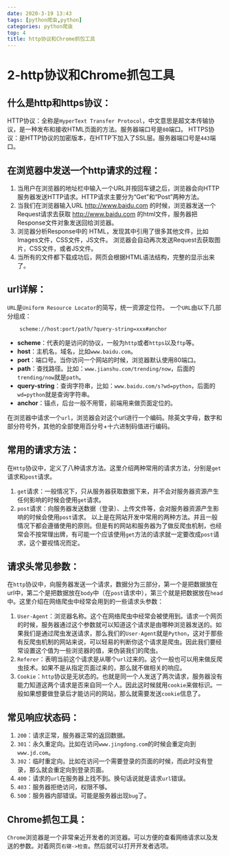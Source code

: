 ```yaml
---
date: 2020-3-19 13:43
tags: [python爬虫,python]
categories: python爬虫
top: 4
title: http协议和Chrome抓包工具
---
```




# 2-http协议和Chrome抓包工具

## 什么是http和https协议：

HTTP协议：全称是`HyperText Transfer Protocol`，中文意思是超文本传输协议，是一种发布和接收HTML页面的方法。服务器端口号是`80`端口。 HTTPS协议：是HTTP协议的加密版本，在HTTP下加入了SSL层。服务器端口号是`443`端口。

<!--more-->

## 在浏览器中发送一个http请求的过程：

1. 当用户在浏览器的地址栏中输入一个URL并按回车键之后，浏览器会向HTTP服务器发送HTTP请求。HTTP请求主要分为“Get”和“Post”两种方法。
2. 当我们在浏览器输入URL http://www.baidu.com 的时候，浏览器发送一个Request请求去获取 http://www.baidu.com 的html文件，服务器把Response文件对象发送回给浏览器。
3. 浏览器分析Response中的 HTML，发现其中引用了很多其他文件，比如Images文件，CSS文件，JS文件。 浏览器会自动再次发送Request去获取图片，CSS文件，或者JS文件。
4. 当所有的文件都下载成功后，网页会根据HTML语法结构，完整的显示出来了。

## url详解：

`URL`是`Uniform Resource Locator`的简写，统一资源定位符。 一个`URL`由以下几部分组成：

```
    scheme://host:port/path/?query-string=xxx#anchor
```

- **scheme**：代表的是访问的协议，一般为`http`或者`https`以及`ftp`等。
- **host**：主机名，域名，比如`www.baidu.com`。
- **port**：端口号。当你访问一个网站的时候，浏览器默认使用80端口。
- **path**：查找路径。比如：`www.jianshu.com/trending/now`，后面的`trending/now`就是`path`。
- **query-string**：查询字符串，比如：`www.baidu.com/s?wd=python`，后面的`wd=python`就是查询字符串。
- **anchor**：锚点，后台一般不用管，前端用来做页面定位的。

在浏览器中请求一个`url`，浏览器会对这个url进行一个编码。除英文字母，数字和部分符号外，其他的全部使用百分号+十六进制码值进行编码。

## 常用的请求方法：

在`Http`协议中，定义了八种请求方法。这里介绍两种常用的请求方法，分别是`get`请求和`post`请求。

1. `get`请求：一般情况下，只从服务器获取数据下来，并不会对服务器资源产生任何影响的时候会使用`get`请求。
2. `post`请求：向服务器发送数据（登录）、上传文件等，会对服务器资源产生影响的时候会使用`post`请求。 以上是在网站开发中常用的两种方法。并且一般情况下都会遵循使用的原则。但是有的网站和服务器为了做反爬虫机制，也经常会不按常理出牌，有可能一个应该使用`get`方法的请求就一定要改成`post`请求，这个要视情况而定。

## 请求头常见参数：

在`http`协议中，向服务器发送一个请求，数据分为三部分，第一个是把数据放在url中，第二个是把数据放在`body`中（在`post`请求中），第三个就是把数据放在`head`中。这里介绍在网络爬虫中经常会用到的一些请求头参数：

1. `User-Agent`：浏览器名称。这个在网络爬虫中经常会被使用到。请求一个网页的时候，服务器通过这个参数就可以知道这个请求是由哪种浏览器发送的。如果我们是通过爬虫发送请求，那么我们的`User-Agent`就是`Python`，这对于那些有反爬虫机制的网站来说，可以轻易的判断你这个请求是爬虫。因此我们要经常设置这个值为一些浏览器的值，来伪装我们的爬虫。
2. `Referer`：表明当前这个请求是从哪个`url`过来的。这个一般也可以用来做反爬虫技术。如果不是从指定页面过来的，那么就不做相关的响应。
3. `Cookie`：`http`协议是无状态的。也就是同一个人发送了两次请求，服务器没有能力知道这两个请求是否来自同一个人。因此这时候就用`cookie`来做标识。一般如果想要做登录后才能访问的网站，那么就需要发送`cookie`信息了。

## 常见响应状态码：

1. `200`：请求正常，服务器正常的返回数据。
2. `301`：永久重定向。比如在访问`www.jingdong.com`的时候会重定向到`www.jd.com`。
3. `302`：临时重定向。比如在访问一个需要登录的页面的时候，而此时没有登录，那么就会重定向到登录页面。
4. `400`：请求的`url`在服务器上找不到。换句话说就是请求`url`错误。
5. `403`：服务器拒绝访问，权限不够。
6. `500`：服务器内部错误。可能是服务器出现`bug`了。

## Chrome抓包工具：

`Chrome`浏览器是一个非常亲近开发者的浏览器。可以方便的查看网络请求以及发送的参数。对着网页`右键->检查`。然后就可以打开开发者选项。
